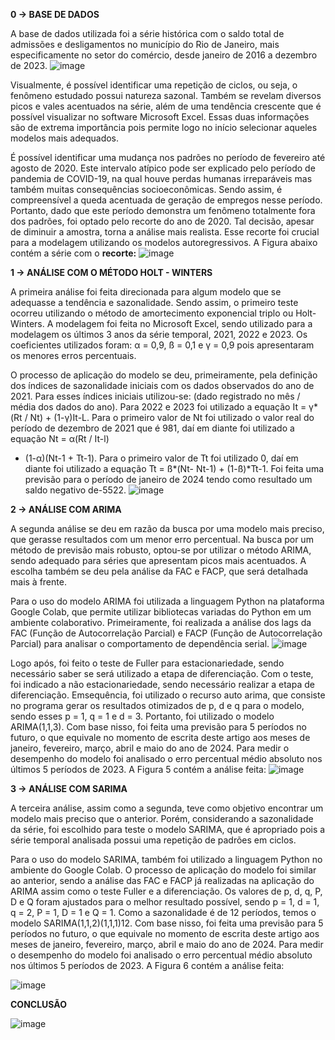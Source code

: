 **0 -> BASE DE DADOS**

 A base de dados utilizada foi a série histórica com o
 saldo total de admissões e desligamentos no município do Rio de Janeiro, mais
 especificamente no setor do comércio, desde janeiro de 2016 a dezembro de 2023.
 ![image](https://github.com/user-attachments/assets/16f24084-7f4d-4103-9d50-4a4f2da5ab27)

Visualmente, é possível identificar uma repetição de ciclos, ou seja, o fenômeno
 estudado possui natureza sazonal. Também se revelam diversos picos e vales acentuados na
 série, além de uma tendência crescente que é possível visualizar no software Microsoft Excel.
 Essas duas informações são de extrema importância pois permite logo no início selecionar
 aqueles modelos mais adequados.
 
 É possível identificar uma mudança nos padrões no período de fevereiro até agosto de
 2020. Este intervalo atípico pode ser explicado pelo período de pandemia de COVID-19, na  qual houve perdas humanas irreparáveis mas também muitas consequências socioeconômicas.
 Sendo assim, é compreensível a queda acentuada de geração de empregos nesse período.
 Portanto, dado que este período demonstra um fenômeno totalmente fora dos padrões,
 foi optado pelo recorte do ano de 2020. Tal decisão, apesar de diminuir a amostra, torna a
 análise mais realista. Esse recorte foi crucial para a modelagem utilizando os modelos
 autoregressivos. A Figura abaixo contém a série com o **recorte:**
![image](https://github.com/user-attachments/assets/f44f5db6-3c33-4e07-b4e0-5f2e02a10d81)





**1 -> ANÁLISE COM O MÉTODO HOLT - WINTERS**

 A primeira análise foi feita direcionada para algum modelo que se adequasse a
 tendência e sazonalidade. Sendo assim, o primeiro teste ocorreu utilizando o método de
 amortecimento exponencial triplo ou Holt-Winters. A modelagem foi feita no Microsoft
 Excel, sendo utilizado para a modelagem os últimos 3 anos da série temporal, 2021, 2022 e
 2023. Os coeficientes utilizados foram: α = 0,9, ß = 0,1 e γ = 0,9 pois apresentaram os
 menores erros percentuais.
 
 O processo de aplicação do modelo se deu, primeiramente, pela definição dos índices
 de sazonalidade iniciais com os dados observados do ano de 2021. Para esses índices iniciais
 utilizou-se: (dado registrado no mês / média dos dados do ano). Para 2022 e 2023 foi utilizado
 a equação It = γ*(Rt / Nt) + (1-γ)It-L. Para o primeiro valor de Nt foi utilizado o valor real do
 período de dezembro de 2021 que é 981, daí em diante foi utilizado a equação Nt = α(Rt / It-l)
 + (1-α)(Nt-1 + Tt-1). Para o primeiro valor de Tt foi utilizado 0, daí em diante foi utilizado a
 equação Tt = ß*(Nt- Nt-1) + (1-ß)*Tt-1. Foi feita uma previsão para o período de janeiro de
 2024 tendo como resultado um saldo negativo de-5522.
   ![image](https://github.com/user-attachments/assets/47fed5d5-5535-485e-b88c-d8a7a6347843)



**2 -> ANÁLISE COM ARIMA**

 A segunda análise se deu em razão da busca por uma modelo mais preciso, que
 gerasse resultados com um menor erro percentual. Na busca por um método de previsão mais
 robusto, optou-se por utilizar o método ARIMA, sendo adequado para séries que apresentam
 picos mais acentuados. A escolha também se deu pela análise da FAC e FACP, que será
 detalhada mais à frente.
 
 Para o uso do modelo ARIMA foi utilizada a linguagem Python na plataforma Google
 Colab, que permite utilizar bibliotecas variadas do Python em um ambiente colaborativo.
 Primeiramente, foi realizada a análise dos lags da FAC (Função de Autocorrelação Parcial) e
 FACP (Função de Autocorrelação Parcial) para analisar o comportamento de dependência
 serial.
 ![image](https://github.com/user-attachments/assets/f2af188a-50f3-464e-87b2-54df6ef8f812)

  Logo após, foi feito o teste de Fuller para estacionariedade, sendo necessário saber se
 será utilizado a etapa de diferenciação. Com o teste, foi indicado a não estacionariedade,
 sendo necessário realizar a etapa de diferenciação.
 Emsequência, foi utilizado o recurso auto arima, que consiste no programa gerar os
 resultados otimizados de p, d e q para o modelo, sendo esses p = 1, q = 1 e d = 3. Portanto, foi
 utilizado o modelo ARIMA(1,1,3). Com base nisso, foi feita uma previsão para 5 períodos no
 futuro, o que equivale no momento de escrita deste artigo aos meses de janeiro, fevereiro,
 março, abril e maio do ano de 2024. Para medir o desempenho do modelo foi analisado o erro percentual médio absoluto nos últimos 5 períodos de 2023. A Figura 5 contém a análise feita:
 ![image](https://github.com/user-attachments/assets/f3ff5615-0c22-4d11-ba6c-08048bbd1cbd)


 **3 -> ANÁLISE COM SARIMA**

  A terceira análise, assim como a segunda, teve como objetivo encontrar um modelo
 mais preciso que o anterior. Porém, considerando a sazonalidade da série, foi escolhido para
 teste o modelo SARIMA, que é apropriado pois a série temporal analisada possui uma
 repetição de padrões em ciclos.
 
 Para o uso do modelo SARIMA, também foi utilizado a linguagem Python no
 ambiente do Google Colab. O processo de aplicação do modelo foi similar ao anterior, sendo
 a análise das FAC e FACP já realizadas na aplicação do ARIMA assim como o teste Fuller e a
 diferenciação. Os valores de p, d, q, P, D e Q foram ajustados para o melhor resultado
 possível, sendo p = 1, d = 1, q = 2, P = 1, D = 1 e Q = 1. Como a sazonalidade é de 12
 períodos, temos o modelo SARIMA(1,1,2)(1,1,1)12. Com base nisso, foi feita uma previsão
 para 5 períodos no futuro, o que equivale no momento de escrita deste artigo aos meses de
 janeiro, fevereiro, março, abril e maio do ano de 2024. Para medir o desempenho do modelo
 foi analisado o erro percentual médio absoluto nos últimos 5 períodos de 2023. A Figura 6
 contém a análise feita:

![image](https://github.com/user-attachments/assets/da018ba4-d05d-4544-98d2-aea972c48c16)

**CONCLUSÃO**


![image](https://github.com/user-attachments/assets/aa84d360-08d9-4a2a-b11d-ad95c0d1b1f6)




 
